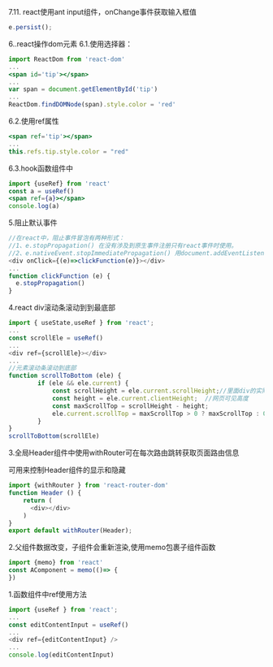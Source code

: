 7.11. react使用ant input组件，onChange事件获取输入框值

```js
e.persist();
```

6..react操作dom元素
6.1.使用选择器：
```jsx
import ReactDom from 'react-dom'
...
<span id='tip'></span>
...
var span = document.getElementById('tip')
...
ReactDom.findDOMNode(span).style.color = 'red'
```
6.2.使用ref属性
```jsx
<span ref='tip'></span>
...
this.refs.tip.style.color = "red"
```
6.3.hook函数组件中
```jsx
import {useRef} from 'react'
const a = useRef()
<span ref={a}></span>
console.log(a)
```
5.阻止默认事件
```js
//在react中，阻止事件冒泡有两种形式：
//1、e.stopPropagation() 在没有涉及到原生事件注册只有react事件时使用。
//2、e.nativeEvent.stopImmediatePropagation() 用document.addEventListener注册了原生的事件后使用。
<div onClick={(e)=>clickFunction(e)}></div>
...
function clickFunction (e) {
  e.stopPropagation()
}
```

4.react div滚动条滚动到到最底部
```js
import { useState,useRef } from 'react';
...
const scrollEle = useRef()
...
<div ref={scrollEle}></div>
...
//元素滚动条滚动到底部
function scrollToBottom (ele) {
        if (ele && ele.current) {
            const scrollHeight = ele.current.scrollHeight;//里面div的实际高度
            const height = ele.current.clientHeight;  //网页可见高度
            const maxScrollTop = scrollHeight - height; 
            ele.current.scrollTop = maxScrollTop > 0 ? maxScrollTop : 0;
        }
}
scrollToBottom(scrollEle)
```

3.全局Header组件中使用withRouter可在每次路由跳转获取页面路由信息

可用来控制Header组件的显示和隐藏
```js
import {withRouter } from 'react-router-dom'
function Header () {
    return (
      <div></div>
    )
}
export default withRouter(Header);
```

2.父组件数据改变，子组件会重新渲染,使用memo包裹子组件函数
```js
import {memo} from 'react'
const AComponent = memo(()=> {
})
```

1.函数组件中ref使用方法
```js
import {useRef } from 'react';
...
const editContentInput = useRef()
...
<div ref={editContentInput} />
...
console.log(editContentInput)
```





